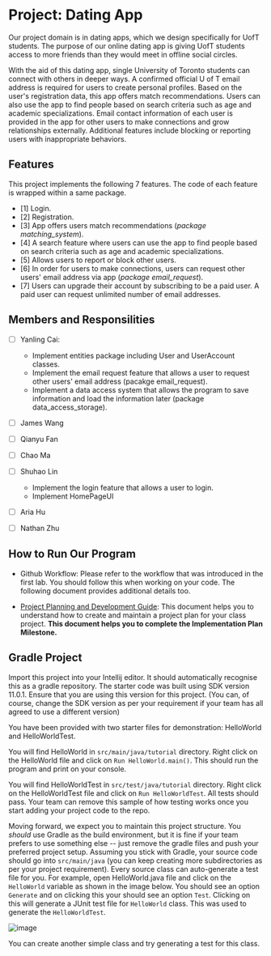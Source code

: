# Project: Dating App 

Our project domain is in dating apps, which we design specifically for UofT students. The purpose of our online dating app is giving UofT students access to more friends than they would meet in offline social circles. 

With the aid of this dating app, single University of Toronto students can connect with others in deeper ways. A confirmed official U of T email address is required for users to create personal profiles. Based on the user's registration data, this app offers match recommendations. Users can also use the app to find people based on search criteria such as age and academic specializations. Email contact information of each user is provided in the app for other users to make connections and grow relationships externally. Additional features include blocking or reporting users with inappropriate behaviors. 

## Features
This project implements the following 7 features. The code of each feature is wrapped within a same package. 
- [1] Login.
- [2] Registration.
- [3] App offers users match recommendations (*package matching_system*).
- [4] A search feature where users can use the app to find people based on search criteria such as age and academic specializations.
- [5] Allows users to report or block other users. 
- [6] In order for users to make connections, users can request other users' email address via app (*package email_request*). 
- [7] Users can upgrade their account by subscribing to be a paid user. A paid user can request unlimited number of email addresses. 

## Members and Responsilities  
- [ ] Yanling Cai: 
  * Implement entities package including User and UserAccount classes.
  * Implement the email request feature that allows a user to request other users' email address (pacakge email_request). 
  * Implement a data access system that allows the program to save information and load the information later (package data_access_storage).
- [ ] James Wang
- [ ] Qianyu Fan
- [ ] Chao Ma
- [ ] Shuhao Lin
  * Implement the login feature that allows a user to login.
  * Implement HomePageUI
- [ ] Aria Hu
- [ ] Nathan Zhu

 

## How to Run Our Program 

* Github Workflow: Please refer to the workflow that was introduced in the first lab. You should follow this when working on your code. The following document provides additional details too.

* [Project Planning and Development Guide](project_plan_dev.md): This document helps you to understand how to create and maintain a project plan for your class project. **This document helps you to complete the Implementation Plan Milestone.**

## Gradle Project
Import this project into your Intellij editor. It should automatically recognise this as a gradle repository.
The starter code was built using SDK version 11.0.1. Ensure that you are using this version for this project. (You can, of course, change the SDK version as per your requirement if your team has all agreed to use a different version)

You have been provided with two starter files for demonstration: HelloWorld and HelloWorldTest.

You will find HelloWorld in `src/main/java/tutorial` directory. Right click on the HelloWorld file and click on `Run HelloWorld.main()`.
This should run the program and print on your console.

You will find HelloWorldTest in `src/test/java/tutorial` directory. Right click on the HelloWorldTest file and click on `Run HelloWorldTest`.
All tests should pass. Your team can remove this sample of how testing works once you start adding your project code to the repo.

Moving forward, we expect you to maintain this project structure. You *should* use Gradle as the build environment, but it is fine if your team prefers to use something else -- just remove the gradle files and push your preferred project setup. Assuming you stick with Gradle, your source code should go into `src/main/java` (you can keep creating more subdirectories as per your project requirement). Every source class can auto-generate a test file for you. For example, open HelloWorld.java file and click on the `HelloWorld` variable as shown in the image below. You should see an option `Generate` and on clicking this your should see an option `Test`. Clicking on this will generate a JUnit test file for `HelloWorld` class. This was used to generate the `HelloWorldTest`.

![image](https://user-images.githubusercontent.com/5333020/196066655-d3c97bf4-fdbd-46b0-b6ae-aeb8dbcf351d.png)

You can create another simple class and try generating a test for this class.
